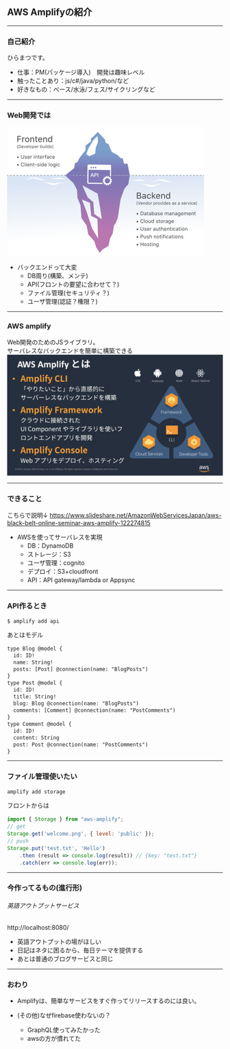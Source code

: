 ## AWS Amplifyの紹介

---
### 自己紹介
ひらまつです。  
- 仕事：PM(パッケージ導入)　開発は趣味レベル
- 触ったことあり：js/c#/java/python/など
- 好きなもの：ベース/水泳/フェス/サイクリングなど

---
### Web開発では

![bb](./resource/002.jpeg)  

- バックエンドって大変
  - DB周り(構築、メンテ)
  - API(フロントの要望に合わせて？)
  - ファイル管理(セキュリティ？)
  - ユーザ管理(認証？権限？)

---
### AWS amplify
Web開発のためのJSライブラリ。  
サーバレスなバックエンドを簡単に構築できる  
![aa](./resource/003.jpg)

---

### できること
こちらで説明↓
https://www.slideshare.net/AmazonWebServicesJapan/aws-black-belt-online-seminar-aws-amplify-122274815  

- AWSを使ってサーバレスを実現  
  - DB：DynamoDB  
  - ストレージ：S3  
  - ユーザ管理：cognito  
  - デプロイ：S3+cloudfront  
  - API：API gateway/lambda or Appsync  

---

### API作るとき

```
$ amplify add api
```

あとはモデル  

```
type Blog @model {
  id: ID!
  name: String!
  posts: [Post] @connection(name: "BlogPosts")
}
type Post @model {
  id: ID!
  title: String!
  blog: Blog @connection(name: "BlogPosts")
  comments: [Comment] @connection(name: "PostComments")
}
type Comment @model {
  id: ID!
  content: String
  post: Post @connection(name: "PostComments")
}
```

---

### ファイル管理使いたい

```
amplify add storage
```

フロントからは  

```javascript
import { Storage } from "aws-amplify";
// get
Storage.get('welcome.png', { level: 'public' });
// push
Storage.put('test.txt', 'Hello')
    .then (result => console.log(result)) // {key: "test.txt"}
    .catch(err => console.log(err));
```

---

### 今作ってるもの(進行形)

###### 英語アウトプットサービス  
http://localhost:8080/  

- 英語アウトプットの場がほしい
- 日記はネタに困るから、毎日テーマを提供する
- あとは普通のブログサービスと同じ

---

### おわり
- Amplifyは、簡単なサービスをすぐ作ってリリースするのには良い。  

- (その他)なぜfirebase使わないの？
  - GraphQL使ってみたかった
  - awsの方が慣れてた
